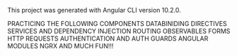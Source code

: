 This project was generated with Angular CLI version 10.2.0.

PRACTICING THE FOLLOWING
COMPONENTS
DATABINIDING
DIRECTIVES
SERVICES AND DEPENDENCY INJECTION
ROUTING
OBSERVABLES
FORMS
HTTP REQUESTS
AUTHENTICATION AND AUTH GUARDS
ANGULAR MODULES
NGRX
AND MUCH FUN!!!
